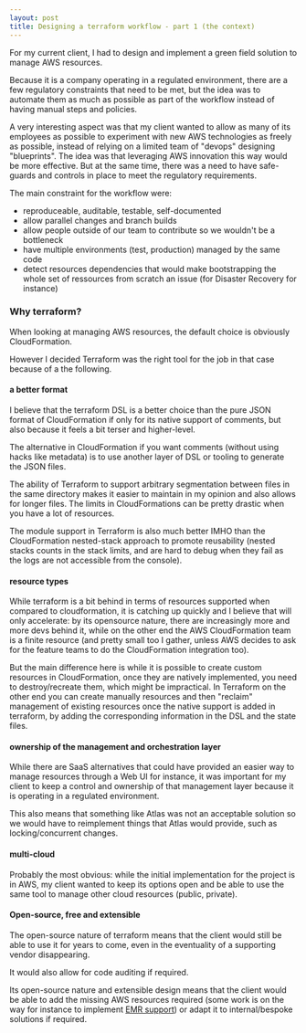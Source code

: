 ```yaml
---
layout: post
title: Designing a terraform workflow - part 1 (the context)
---
```


For my current client, I had to design and implement a green field solution to manage AWS resources.

Because it is a company operating in a regulated environment, there are a few regulatory constraints that need to be met, but the idea was to automate them as much as possible as part of the workflow instead of having manual steps and policies.

A very interesting aspect was that my client wanted to allow as many of its employees as possible to experiment with new AWS technologies as freely as possible, instead of relying on a limited team of "devops" designing "blueprints". The idea was that leveraging AWS innovation this way would be more effective. But at the same time, there was a need to have safe-guards and controls in place to meet the regulatory requirements.

The main constraint for the workflow were:

- reproduceable, auditable, testable, self-documented
- allow parallel changes and branch builds
- allow people outside of our team to contribute so we wouldn't be a bottleneck
- have multiple environments (test, production) managed by the same code
- detect resources dependencies that would make bootstrapping the whole set of ressources from scratch an issue (for Disaster Recovery for instance)

### Why terraform?

When looking at managing AWS resources, the default choice is obviously CloudFormation.

However I decided Terraform was the right tool for the job in that case because of a the following.

#### a better format

I believe that the terraform DSL is a better choice than the pure JSON format of CloudFormation if only for its native support of comments, but also because it feels a bit terser and higher-level.

The alternative in CloudFormation if you want comments (without using hacks like metadata) is to use another layer of DSL or tooling to generate the JSON files.

The ability of Terraform to support arbitrary segmentation between files in the same directory makes it easier to maintain in my opinion and also allows for longer files. The limits in CloudFormations can be pretty drastic when you have a lot of resources.

The module support in Terraform is also much better IMHO than the CloudFormation nested-stack approach to promote reusability (nested stacks counts in the stack limits, and are hard to debug when they fail as the logs are not accessible from the console).

#### resource types

While terraform is a bit behind in terms of resources supported when compared to cloudformation, it is catching up quickly and I believe that will only accelerate: by its opensource nature, there are increasingly more and more devs behind it, while on the other end the AWS CloudFormation team is a finite resource (and pretty small too I gather, unless AWS decides to ask for the feature teams to do the CloudFormation integration too).

But the main difference here is while it is possible to create custom resources in CloudFormation, once they are natively implemented, you need to destroy/recreate them, which might be impractical. In Terraform on the other end you can create manually resources and then "reclaim" management of existing resources once the native support is added in terraform, by adding the corresponding information in the DSL and the state files.

#### ownership of the management and orchestration layer

While there are SaaS alternatives that could have provided an easier way to manage resources through a Web UI for instance, it was important for my client to keep a control and ownership of that management layer because it is operating in a regulated environment.

This also means that something like Atlas was not an acceptable solution so we would have to reimplement things that Atlas would provide, such as locking/concurrent changes.

#### multi-cloud

Probably the most obvious: while the initial implementation for the project is in AWS, my client wanted to keep its options open and be able to use the same tool to manage other cloud resources (public, private).

#### Open-source, free and extensible

The open-source nature of terraform means that the client would still be able to use it for years to come, even in the eventuality of a supporting vendor disappearing.

It would also allow for code auditing if required.

Its open-source nature and extensible design means that the client would be able to add the missing AWS resources required (some work is on the way for instance to implement [EMR support](https://github.com/hashicorp/terraform/pull/6492)) or adapt it to internal/bespoke solutions if required.
